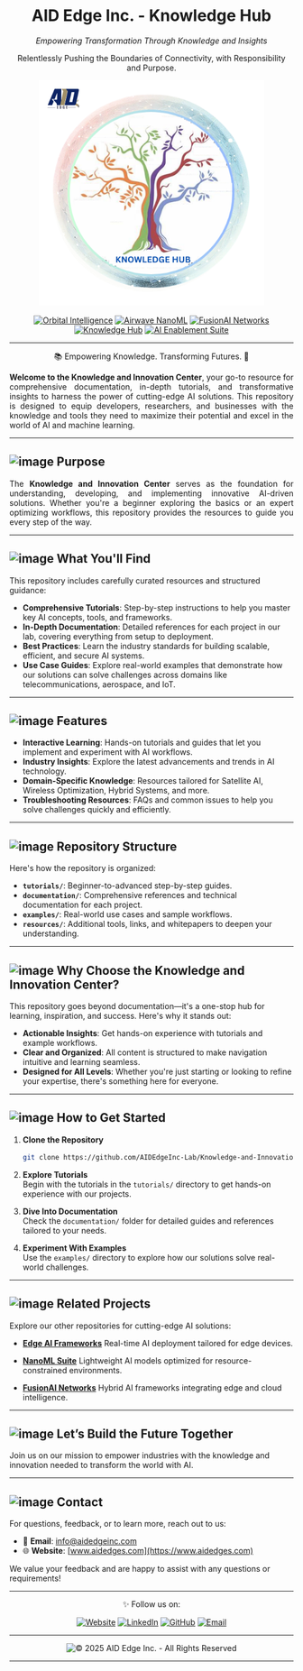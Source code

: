 
<h1 align="center">AID Edge Inc. - Knowledge Hub</h1>
<p align="center"><i>Empowering Transformation Through Knowledge and Insights</i></p>
<p align="center">
Relentlessly Pushing the Boundaries of Connectivity, with Responsibility and Purpose.
</p>



<p align="center">
<img src="KNOWLEDGE HUB.png" alt="Knowledge and Innovation Center" height="400"/>
</p>

<p align="center">
<a href="https://github.com/AIDEdgeInc-Lab/Scalable-Real-Time-Edge-AI-Frameworks"><img src="https://img.shields.io/badge/Orbital%20Intelligence-Pastel%20Blue?style=for-the-badge&color=CCE7FF" alt="Orbital Intelligence"></a>
<a href="https://github.com/AIDEdgeInc-Lab/NanoML-Acceleration-Suite"><img src="https://img.shields.io/badge/Airwave%20NanoML-Pastel%20Green?style=for-the-badge&color=E6E6FA" alt="Airwave NanoML"></a>
<a href="https://github.com/AIDEdgeInc-Lab/FusionAI-Adaptive-Networks"><img src="https://img.shields.io/badge/FusionAI%20Networks-Pastel%20Mint?style=for-the-badge&color=CCFFE5" alt="FusionAI Networks"></a>
<a href="https://github.com/AIDEdgeInc-Lab/Documentation-and-Learning"><img src="https://img.shields.io/badge/Knowledge%20Hub-Pastel%20Lavender?style=for-the-badge&color=FFE5CC" alt="Knowledge Hub"></a>
<a href="https://github.com/AIDEdgeInc-Lab/Supporting-Tools"><img src="https://img.shields.io/badge/AI%20Enablement%20Suite-Pastel%20Sky%20Blue?style=for-the-badge&color=F0F0F0" alt="AI Enablement Suite"></a>
</p>

---

<p align="center">📚 Empowering Knowledge. Transforming Futures. 🌟</p>

<div align="justify">
<b>Welcome to the Knowledge and Innovation Center</b>, your go-to resource for comprehensive documentation, in-depth tutorials, and transformative insights to harness the power of cutting-edge AI solutions. This repository is designed to equip developers, researchers, and businesses with the knowledge and tools they need to maximize their potential and excel in the world of AI and machine learning.
</div>

---


## ![image](https://github.com/user-attachments/assets/f78950af-963e-4b28-ac4f-0cc8172e808e)  Purpose

<div align="justify">

The **Knowledge and Innovation Center** serves as the foundation for understanding, developing, and implementing innovative AI-driven solutions. Whether you're a beginner exploring the basics or an expert optimizing workflows, this repository provides the resources to guide you every step of the way.
</div>


---

##  ![image](https://github.com/user-attachments/assets/f43525b1-5776-4894-85f1-0c7db11fe97b)  What You'll Find

This repository includes carefully curated resources and structured guidance:

- **Comprehensive Tutorials**: Step-by-step instructions to help you master key AI concepts, tools, and frameworks.
- **In-Depth Documentation**: Detailed references for each project in our lab, covering everything from setup to deployment.
- **Best Practices**: Learn the industry standards for building scalable, efficient, and secure AI systems.
- **Use Case Guides**: Explore real-world examples that demonstrate how our solutions can solve challenges across domains like telecommunications, aerospace, and IoT.

---

##  ![image](https://github.com/user-attachments/assets/839ca94d-0488-44c7-bfa5-2009d8b48d79) Features

- **Interactive Learning**: Hands-on tutorials and guides that let you implement and experiment with AI workflows.
- **Industry Insights**: Explore the latest advancements and trends in AI technology.
- **Domain-Specific Knowledge**: Resources tailored for Satellite AI, Wireless Optimization, Hybrid Systems, and more.
- **Troubleshooting Resources**: FAQs and common issues to help you solve challenges quickly and efficiently.

---

##  ![image](https://github.com/user-attachments/assets/480f6722-c59a-44c0-a71f-4943558a5566) Repository Structure

Here's how the repository is organized:

- **`tutorials/`**: Beginner-to-advanced step-by-step guides.
- **`documentation/`**: Comprehensive references and technical documentation for each project.
- **`examples/`**: Real-world use cases and sample workflows.
- **`resources/`**: Additional tools, links, and whitepapers to deepen your understanding.

---

##  ![image](https://github.com/user-attachments/assets/035295a4-4bdf-4786-b45e-1b548933acb1) Why Choose the Knowledge and Innovation Center?

This repository goes beyond documentation—it's a one-stop hub for learning, inspiration, and success. Here's why it stands out:

- **Actionable Insights**: Get hands-on experience with tutorials and example workflows.
- **Clear and Organized**: All content is structured to make navigation intuitive and learning seamless.
- **Designed for All Levels**: Whether you're just starting or looking to refine your expertise, there's something here for everyone.

---

## ![image](https://github.com/user-attachments/assets/157e2fad-5086-4904-a30a-a4aa2063300d)  How to Get Started

1. **Clone the Repository**  
   ```bash
   git clone https://github.com/AIDEdgeInc-Lab/Knowledge-and-Innovation-Center.git
   ```

2. **Explore Tutorials**  
   Begin with the tutorials in the `tutorials/` directory to get hands-on experience with our projects.

3. **Dive Into Documentation**  
   Check the `documentation/` folder for detailed guides and references tailored to your needs.

4. **Experiment With Examples**  
   Use the `examples/` directory to explore how our solutions solve real-world challenges.

---



## ![image](https://github.com/user-attachments/assets/71b21b12-f55c-4813-847c-4526d794d96e)  Related Projects

Explore our other repositories for cutting-edge AI solutions:

- [**Edge AI Frameworks**](mailto:info@aidedgeinc.com)
  Real-time AI deployment tailored for edge devices.

- [**NanoML Suite**](mailto:info@aidedgeinc.com)
  Lightweight AI models optimized for resource-constrained environments.

- [**FusionAI Networks**](mailto:info@aidedgeinc.com)
  Hybrid AI frameworks integrating edge and cloud intelligence.

---

##  ![image](https://github.com/user-attachments/assets/839ca94d-0488-44c7-bfa5-2009d8b48d79) Let’s Build the Future Together

Join us on our mission to empower industries with the knowledge and innovation needed to transform the world with AI.

---

##  ![image](https://github.com/user-attachments/assets/7868b320-bc13-4065-85a8-073dd6698163)  Contact

For questions, feedback, or to learn more, reach out to us:

- 📧 **Email**: [info@aidedgeinc.com](mailto:info@aidedgeinc.com)
- 🌐 **Website**: [www.aidedges.com](https://www.aidedges.com)

We value your feedback and are happy to assist with any questions or requirements!

---



<p align="center"> ✨ Follow us on:  </strong> </p> 


<p align="center">
  <a href="https://www.aidedges.com"><img src="https://img.shields.io/badge/Website-AID%20Edge%20Inc.-Pastel%20Mint?style=for-the-badge&color=A3E4D7" alt="Website"></a>
  <a href="https://www.linkedin.com/company/aid-edge-inc"><img src="https://img.shields.io/badge/LinkedIn-AID%20Edge%20Inc.-Pastel%20Blue?style=for-the-badge&color=CCE7FF" alt="LinkedIn"></a>
  <a href="https://github.com/AIDEdgeInc-Lab"><img src="https://img.shields.io/badge/GitHub-AID%20Edge%20Inc.-Pastel%20Gray?style=for-the-badge&color=E6E6FA" alt="GitHub"></a>
  <a href="mailto:info@aidedgeinc.com"><img src="https://img.shields.io/badge/Email-Contact%20Us-Pastel%20Pink?style=for-the-badge&color=FFE5CC" alt="Email"></a>
  
</p>

---

<p align="center">
  <a href="#" style="text-decoration:none; display:inline-block;">
    <img src="https://img.shields.io/badge/©%202025%20AID%20Edge%20Inc.%20All%20Rights%20Reserved-Pastel%20Lavender?style=for-the-badge&color=E8E8E8" alt="© 2025 AID Edge Inc. - All Rights Reserved">
  </a>
</p>

---
